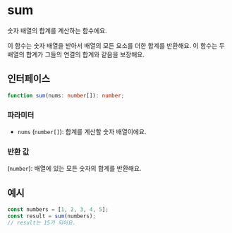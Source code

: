 # sum

숫자 배열의 합계를 계산하는 함수에요.

이 함수는 숫자 배열을 받아서 배열의 모든 요소를 더한 합계를 반환해요.
이 함수는 두 배열의 합계가 그들의 연결의 합계와 같음을 보장해요.

## 인터페이스

```typescript
function sum(nums: number[]): number;
```

### 파라미터

- `nums` (`number[]`): 합계를 계산할 숫자 배열이에요.

### 반환 값

(`number`): 배열에 있는 모든 숫자의 합계를 반환해요.

## 예시

```typescript
const numbers = [1, 2, 3, 4, 5];
const result = sum(numbers);
// result는 15가 되어요.
```
